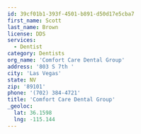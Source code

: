 ```yaml
---
id: 39cf01b1-393f-4501-b891-d50d17e5cba7
first_name: Scott
last_name: Brown
license: DDS
services:
  - Dentist
category: Dentists
org_name: 'Comfort Care Dental Group'
address: '803 S 7th '
city: 'Las Vegas'
state: NV
zip: '89101'
phone: '(702) 384-4721'
title: 'Comfort Care Dental Group'
_geoloc:
  lat: 36.1598
  lng: -115.144
---
```


